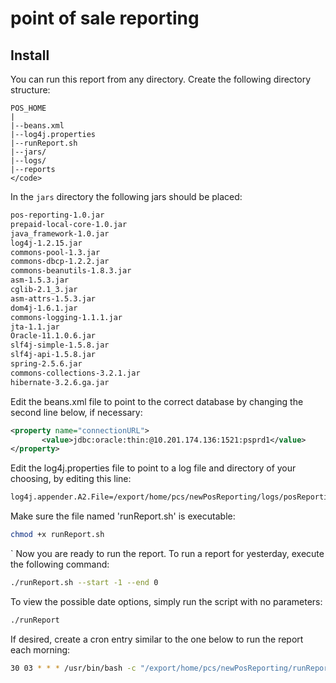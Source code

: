 # point of sale reporting

## Install

You can run this report from any directory.  Create the following directory structure:
```
POS_HOME  
|  
|--beans.xml  
|--log4j.properties  
|--runReport.sh  
|--jars/  
|--logs/  
|--reports  
</code>
```

In the `jars` directory the following jars should be placed:  
```bash
pos-reporting-1.0.jar  
prepaid-local-core-1.0.jar  
java_framework-1.0.jar    
log4j-1.2.15.jar  
commons-pool-1.3.jar  
commons-dbcp-1.2.2.jar  
commons-beanutils-1.8.3.jar  
asm-1.5.3.jar  
cglib-2.1_3.jar  
asm-attrs-1.5.3.jar  
dom4j-1.6.1.jar  
commons-logging-1.1.1.jar  
jta-1.1.jar  
Oracle-11.1.0.6.jar  
slf4j-simple-1.5.8.jar  
slf4j-api-1.5.8.jar  
spring-2.5.6.jar  
commons-collections-3.2.1.jar  
hibernate-3.2.6.ga.jar  
```  

Edit the beans.xml file to point to the correct database by changing the second line below, if necessary:
```xml  
<property name="connectionURL">  
       <value>jdbc:oracle:thin:@10.201.174.136:1521:psprd1</value>   
</property>  
````

Edit the log4j.properties file to point to a log file and directory of your choosing, by editing this line:

```bash
log4j.appender.A2.File=/export/home/pcs/newPosReporting/logs/posReporting.log
```

Make sure the file named 'runReport.sh' is executable:
```bash
chmod +x runReport.sh
```
`
Now you are ready to run the report.  To run a report for yesterday, execute the following command:
```bash
./runReport.sh --start -1 --end 0
```

To view the possible date options, simply run the script with no parameters:

```bash
./runReport
```

If desired, create a cron entry similar to the one below to run the report each morning:

```bash
30 03 * * * /usr/bin/bash -c "/export/home/pcs/newPosReporting/runReport.sh >/export/home/pcs/newPosReporting/logs/newPosReporting.out 2>&1"
```